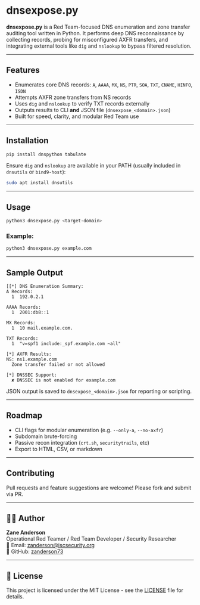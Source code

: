 # dnsexpose.py

**dnsexpose.py** is a Red Team-focused DNS enumeration and zone transfer auditing tool written in Python.
It performs deep DNS reconnaissance by collecting records, probing for misconfigured AXFR transfers, and integrating external tools like `dig` and `nslookup` to bypass filtered resolution.

---

## Features

- Enumerates core DNS records: `A`, `AAAA`, `MX`, `NS`, `PTR`, `SOA`, `TXT`, `CNAME`, `HINFO`, `ISDN`
- Attempts AXFR zone transfers from NS records
- Uses `dig` and `nslookup` to verify TXT records externally
- Outputs results to CLI **and** JSON file (`dnsexpose_<domain>.json`)
- Built for speed, clarity, and modular Red Team use

---

## Installation

```bash
pip install dnspython tabulate
```

Ensure `dig` and `nslookup` are available in your PATH (usually included in `dnsutils` or `bind9-host`):
```bash
sudo apt install dnsutils
```

---

## Usage

```bash
python3 dnsexpose.py <target-domain>
```

### Example:
```bash
python3 dnsexpose.py example.com
```

---

## Sample Output
```
[[*] DNS Enumeration Summary:
A Records:
  1  192.0.2.1

AAAA Records:
  1  2001:db8::1

MX Records:
  1  10 mail.example.com.

TXT Records:
  1  "v=spf1 include:_spf.example.com ~all"

[*] AXFR Results:
NS: ns1.example.com
  Zone transfer failed or not allowed

[*] DNSSEC Support:
  ✘ DNSSEC is not enabled for example.com
```

JSON output is saved to `dnsexpose_<domain>.json` for reporting or scripting.

---

## Roadmap
- CLI flags for modular enumeration (e.g. `--only-a`, `--no-axfr`)
- Subdomain brute-forcing
- Passive recon integration (`crt.sh`, `securitytrails`, etc)
- Export to HTML, CSV, or markdown

---

## Contributing
Pull requests and feature suggestions are welcome! Please fork and submit via PR.

---

## 🧑‍💻 Author
**Zane Anderson**  
Operational Red Teamer / Red Team Developer / Security Researcher  
📧 Email: zanderson@iscsecurity.org  
🔗 GitHub: [zanderson73](https://github.com/zanderson73)

---

## 📜 License
This project is licensed under the MIT License - see the [LICENSE](LICENSE) file for details.

